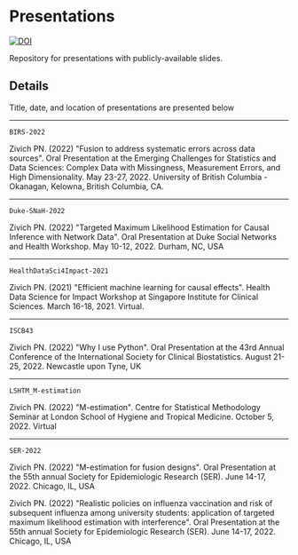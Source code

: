# Presentations

[![DOI](https://zenodo.org/badge/344915434.svg)](https://zenodo.org/badge/latestdoi/344915434)

Repository for presentations with publicly-available slides.

## Details

Title, date, and location of presentations are presented below

----------

`BIRS-2022`

Zivich PN. (2022) "Fusion to address systematic errors across data sources". Oral Presentation at the Emerging
Challenges for Statistics and Data Sciences: Complex Data with Missingness, Measurement Errors, and High
Dimensionality. May 23-27, 2022. University of British Columbia - Okanagan, Kelowna, British Columbia, CA.

----------

`Duke-SNaH-2022`

Zivich PN. (2022) "Targeted Maximum Likelihood Estimation for Causal Inference with Network Data". Oral Presentation at
Duke Social Networks and Health Workshop. May 10-12, 2022. Durham, NC, USA

----------

`HealthDataSci4Impact-2021`

Zivich PN. (2021) "Efficient machine learning for causal effects". Health Data Science for Impact Workshop at Singapore
Institute for Clinical Sciences. March 16-18, 2021. Virtual.

----------

`ISCB43`

Zivich PN. (2022) "Why I use Python". Oral Presentation at the 43rd Annual Conference of the International Society for
Clinical Biostatistics. August 21-25, 2022. Newcastle upon Tyne, UK

----------

`LSHTM_M-estimation`

Zivich PN. (2022) "M-estimation". Centre for Statistical Methodology Seminar at London School of Hygiene and Tropical
Medicine. October 5, 2022. Virtual

----------

`SER-2022`

Zivich PN. (2022) "M-estimation for fusion designs". Oral Presentation at the 55th annual Society for Epidemiologic
Research (SER). June 14-17, 2022. Chicago, IL, USA

Zivich PN. (2022) "Realistic policies on influenza vaccination and risk of subsequent influenza among university
students: application of targeted maximum likelihood estimation with interference". Oral Presentation at the 55th
annual Society for Epidemiologic Research (SER). June 14-17, 2022. Chicago, IL, USA
